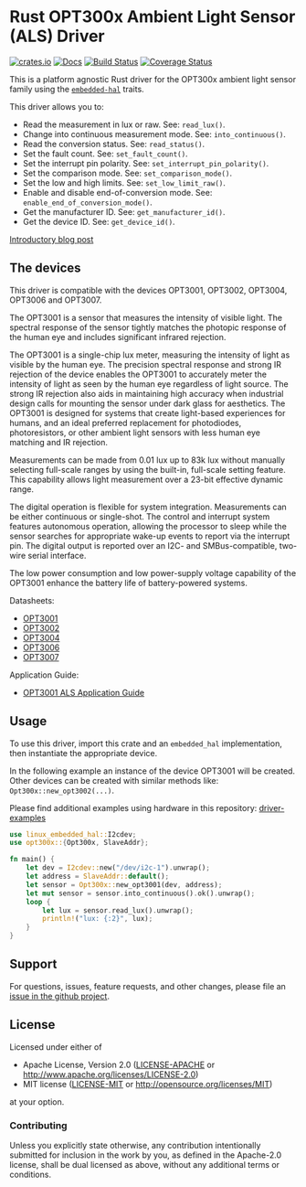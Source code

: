 # Rust OPT300x Ambient Light Sensor (ALS) Driver

[![crates.io](https://img.shields.io/crates/v/opt300x.svg)](https://crates.io/crates/opt300x)
[![Docs](https://docs.rs/opt300x/badge.svg)](https://docs.rs/opt300x)
[![Build Status](https://github.com/eldruin/opt300x-rs/workflows/Build/badge.svg)](https://github.com/eldruin/opt300x-rs/actions?query=workflow%3ABuild)
[![Coverage Status](https://coveralls.io/repos/github/eldruin/opt300x-rs/badge.svg?branch=master)](https://coveralls.io/github/eldruin/opt300x-rs?branch=master)

This is a platform agnostic Rust driver for the OPT300x ambient light sensor
family using the [`embedded-hal`] traits.

This driver allows you to:
- Read the measurement in lux or raw. See: `read_lux()`.
- Change into continuous measurement mode. See: `into_continuous()`.
- Read the conversion status. See: `read_status()`.
- Set the fault count. See: `set_fault_count()`.
- Set the interrupt pin polarity. See: `set_interrupt_pin_polarity()`.
- Set the comparison mode. See: `set_comparison_mode()`.
- Set the low and high limits. See: `set_low_limit_raw()`.
- Enable and disable end-of-conversion mode. See: `enable_end_of_conversion_mode()`.
- Get the manufacturer ID. See: `get_manufacturer_id()`.
- Get the device ID. See: `get_device_id()`.

[Introductory blog post](https://blog.eldruin.com/opt300x-ambient-light-sensor-driver-in-rust/)

## The devices

This driver is compatible with the devices OPT3001, OPT3002, OPT3004, OPT3006 and OPT3007.

The OPT3001 is a sensor that measures the intensity of visible light. The spectral response of the sensor tightly matches the photopic response of the human eye and includes significant infrared rejection.

The OPT3001 is a single-chip lux meter, measuring the intensity of light as visible by the human eye. The precision spectral response and strong IR rejection of the device enables the OPT3001 to accurately meter the intensity of light as seen by the human eye regardless of light source. The strong IR rejection also aids in maintaining high accuracy when industrial design calls for mounting the sensor under dark glass for aesthetics. The OPT3001 is designed for systems that create light-based experiences for humans, and an ideal preferred replacement for photodiodes, photoresistors, or other ambient light sensors with less human eye matching and IR rejection.

Measurements can be made from 0.01 lux up to 83k lux without manually selecting full-scale ranges by using the built-in, full-scale setting feature. This capability allows light measurement over a 23-bit effective dynamic range.

The digital operation is flexible for system integration. Measurements can be either continuous or single-shot. The control and interrupt system features autonomous operation, allowing the processor to sleep while the sensor searches for appropriate wake-up events to report via the interrupt pin. The digital output is reported over an I2C- and SMBus-compatible, two-wire serial interface.

The low power consumption and low power-supply voltage capability of the OPT3001 enhance the battery life of battery-powered systems.

Datasheets:
- [OPT3001](https://www.ti.com/lit/ds/symlink/opt3001.pdf)
- [OPT3002](https://www.ti.com/lit/ds/symlink/opt3002.pdf)
- [OPT3004](https://www.ti.com/lit/ds/symlink/opt3004.pdf)
- [OPT3006](https://www.ti.com/lit/ds/symlink/opt3006.pdf)
- [OPT3007](https://www.ti.com/lit/ds/symlink/opt3007.pdf)

Application Guide:
- [OPT3001 ALS Application Guide](https://www.ti.com/lit/an/sbea002a/sbea002a.pdf)

## Usage

To use this driver, import this crate and an `embedded_hal` implementation,
then instantiate the appropriate device.

In the following example an instance of the device OPT3001 will be created.
Other devices can be created with similar methods like:
`Opt300x::new_opt3002(...)`.

Please find additional examples using hardware in this repository: [driver-examples]

[driver-examples]: https://github.com/eldruin/driver-examples

```rust
use linux_embedded_hal::I2cdev;
use opt300x::{Opt300x, SlaveAddr};

fn main() {
    let dev = I2cdev::new("/dev/i2c-1").unwrap();
    let address = SlaveAddr::default();
    let sensor = Opt300x::new_opt3001(dev, address);
    let mut sensor = sensor.into_continuous().ok().unwrap();
    loop {
        let lux = sensor.read_lux().unwrap();
        println!("lux: {:2}", lux);
    }
}
```

## Support

For questions, issues, feature requests, and other changes, please file an
[issue in the github project](https://github.com/eldruin/opt300x-rs/issues).

## License

Licensed under either of

 * Apache License, Version 2.0 ([LICENSE-APACHE](LICENSE-APACHE) or
   http://www.apache.org/licenses/LICENSE-2.0)
 * MIT license ([LICENSE-MIT](LICENSE-MIT) or
   http://opensource.org/licenses/MIT)

at your option.

### Contributing

Unless you explicitly state otherwise, any contribution intentionally submitted
for inclusion in the work by you, as defined in the Apache-2.0 license, shall
be dual licensed as above, without any additional terms or conditions.

[`embedded-hal`]: https://github.com/rust-embedded/embedded-hal
